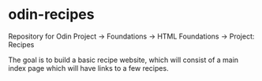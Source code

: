 # odin-recipes
Repository for Odin Project -> Foundations -> HTML Foundations -> Project: Recipes

The goal is to build a basic recipe website, which will consist of a main index page which will have links to a few recipes.